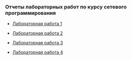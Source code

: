 ### Отчеты лабораторных работ по курсу сетевого программирования

- [Лабораторная работа 1](lab1/lab1_report.md)

- [Лабораторная работа 2](lab2/lab2_report.md)

- [Лабораторная работа 3](lab3/lab3_report.md)

- [Лабораторная работа 4](lab4/lab4_report.md)